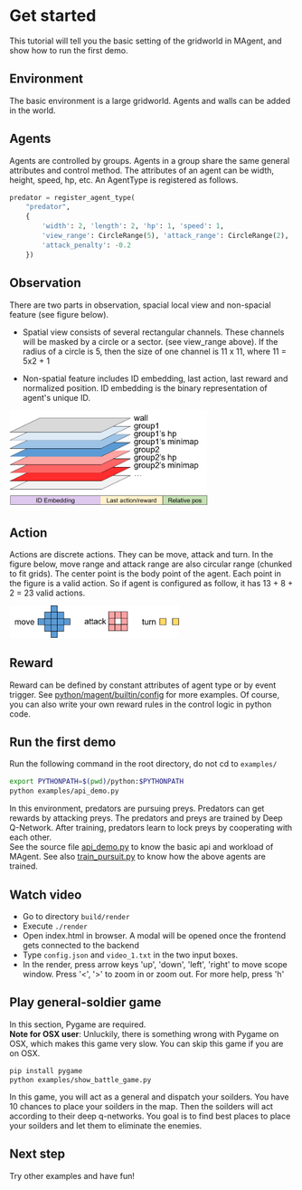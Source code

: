 # Get started
This tutorial will tell you the basic setting of the gridworld in MAgent, and show how to run the first demo.

## Environment
The basic environment is a large gridworld. Agents and walls can be added in the world.

## Agents
Agents are controlled by groups. Agents in a group share the same general attributes and control method.
The attributes of an agent can be width, height, speed, hp, etc. An AgentType is registered as follows.
```python
predator = register_agent_type(
    "predator",
    {
        'width': 2, 'length': 2, 'hp': 1, 'speed': 1,
        'view_range': CircleRange(5), 'attack_range': CircleRange(2),
        'attack_penalty': -0.2
    })
```

## Observation
There are two parts in observation, spacial local view and non-spacial feature (see figure below).
- Spatial view consists of several rectangular channels. These channels will be masked by a circle or a sector. (see view_range above).
If the radius of a circle is 5, then the size of one channel is 11 x 11, where 11 = 5x2 + 1

- Non-spatial feature includes ID embedding, last action, last reward and normalized position.
ID embedding is the binary representation of agent's unique ID.

<img src="../data/figure/observation_space.png" width="350">

## Action
Actions are discrete actions. They can be move, attack and turn.
In the figure below, move range and attack range are also circular range (chunked to fit grids).
The center point is the body point of the agent. Each point in the figure is a valid action.
So if agent is configured as follow, it has 13 + 8 + 2 = 23 valid actions.


<img src="../data/figure/action_space.png" width="300">

## Reward
Reward can be defined by constant attributes of agent type or by event trigger.
See [python/magent/builtin/config](../python/magent/builtin/config/) for more examples.
Of course, you can also write your own reward rules in the control logic in python code.

## Run the first demo
Run the following command in the root directory, do not cd to `examples/`
```bash
export PYTHONPATH=$(pwd)/python:$PYTHONPATH
python examples/api_demo.py
```

In this environment, predators are pursuing preys. Predators can get rewards by attacking preys.
The predators and preys are trained by Deep Q-Network.
After training, predators learn to lock preys by cooperating with each other.  
See the source file [api_demo.py](../examples/api_demo.py) to know the basic api and workload of MAgent.
See also [train_pursuit.py](../examples/train_pursuit.py) to know how the above agents are trained.

## Watch video
* Go to directory `build/render`
* Execute `./render`
* Open index.html in browser. A modal will be opened once the frontend gets connected to the backend
* Type `config.json` and `video_1.txt` in the two input boxes.
* In the render, press arrow keys 'up', 'down', 'left', 'right' to move scope window. Press '<', '>' to zoom in or zoom out. For more help, press 'h'

## Play general-soldier game
In this section, Pygame are required.  
**Note for OSX user**: Unluckily, there is something wrong with Pygame on OSX, which makes this game very slow. You can skip this game if you are on OSX.

```base
pip install pygame
python examples/show_battle_game.py
```
In this game, you will act as a general and dispatch your soilders.
You have 10 chances to place your soilders in the map.
Then the soilders will act according to their deep q-networks.
You goal is to find best places to place your soilders and let them to eliminate the enemies.

## Next step
Try other examples and have fun!
